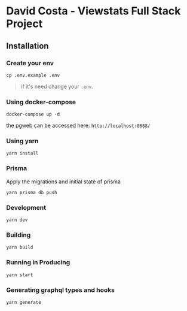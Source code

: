 # David Costa - Viewstats Full Stack Project

## Installation

### Create your env

`cp .env.example .env`

> if it's need change your `.env`.

### Using docker-compose

`docker-compose up -d`

the pgweb can be accessed here: `http://localhost:8888/`

### Using yarn

`yarn install`

### Prisma

Apply the migrations and initial state of prisma

`yarn prisma db push`

### Development

`yarn dev`

### Building

`yarn build`

### Running in Producing

`yarn start`

### Generating graphql types and hooks

`yarn generate`
